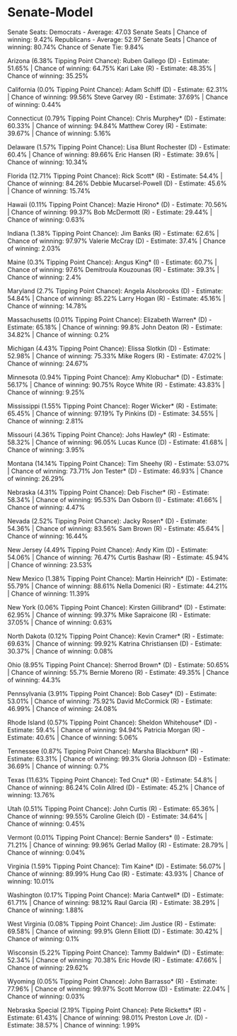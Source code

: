 # Senate-Model

Senate Seats:
    Democrats - Average: 47.03 Senate Seats | Chance of winning: 9.42%
    Republicans - Average: 52.97 Senate Seats | Chance of winning: 80.74%
    Chance of Senate Tie: 9.84%

Arizona (6.38% Tipping Point Chance):
    Ruben Gallego (D) - Estimate: 51.65% | Chance of winning: 64.75%
    Kari Lake (R) - Estimate: 48.35% | Chance of winning: 35.25%

California (0.0% Tipping Point Chance):
    Adam Schiff (D) - Estimate: 62.31% | Chance of winning: 99.56%
    Steve Garvey (R) - Estimate: 37.69% | Chance of winning: 0.44%

Connecticut (0.79% Tipping Point Chance):
    Chris Murphey* (D) - Estimate: 60.33% | Chance of winning: 94.84%
    Matthew Corey (R) - Estimate: 39.67% | Chance of winning: 5.16%

Delaware (1.57% Tipping Point Chance):
    Lisa Blunt Rochester (D) - Estimate: 60.4% | Chance of winning: 89.66%
    Eric Hansen (R) - Estimate: 39.6% | Chance of winning: 10.34%

Florida (12.71% Tipping Point Chance):
    Rick Scott* (R) - Estimate: 54.4% | Chance of winning: 84.26%
    Debbie Mucarsel-Powell (D) - Estimate: 45.6% | Chance of winning: 15.74%

Hawaii (0.11% Tipping Point Chance):
    Mazie Hirono* (D) - Estimate: 70.56% | Chance of winning: 99.37%
    Bob McDermott (R) - Estimate: 29.44% | Chance of winning: 0.63%

Indiana (1.38% Tipping Point Chance):
    Jim Banks (R) - Estimate: 62.6% | Chance of winning: 97.97%
    Valerie McCray (D) - Estimate: 37.4% | Chance of winning: 2.03%

Maine (0.3% Tipping Point Chance):
    Angus King* (I) - Estimate: 60.7% | Chance of winning: 97.6%
    Demitroula Kouzounas (R) - Estimate: 39.3% | Chance of winning: 2.4%

Maryland (2.7% Tipping Point Chance):
    Angela Alsobrooks (D) - Estimate: 54.84% | Chance of winning: 85.22%
    Larry Hogan (R) - Estimate: 45.16% | Chance of winning: 14.78%

Massachusetts (0.01% Tipping Point Chance):
    Elizabeth Warren* (D) - Estimate: 65.18% | Chance of winning: 99.8%
    John Deaton (R) - Estimate: 34.82% | Chance of winning: 0.2%

Michigan (4.43% Tipping Point Chance):
    Elissa Slotkin (D) - Estimate: 52.98% | Chance of winning: 75.33%
    Mike Rogers (R) - Estimate: 47.02% | Chance of winning: 24.67%

Minnesota (0.94% Tipping Point Chance):
    Amy Klobuchar* (D) - Estimate: 56.17% | Chance of winning: 90.75%
    Royce White (R) - Estimate: 43.83% | Chance of winning: 9.25%

Mississippi (1.55% Tipping Point Chance):
    Roger Wicker* (R) - Estimate: 65.45% | Chance of winning: 97.19%
    Ty Pinkins (D) - Estimate: 34.55% | Chance of winning: 2.81%

Missouri (4.36% Tipping Point Chance):
    Johs Hawley* (R) - Estimate: 58.32% | Chance of winning: 96.05%
    Lucas Kunce (D) - Estimate: 41.68% | Chance of winning: 3.95%

Montana (14.14% Tipping Point Chance):
    Tim Sheehy (R) - Estimate: 53.07% | Chance of winning: 73.71%
    Jon Tester* (D) - Estimate: 46.93% | Chance of winning: 26.29%

Nebraska (4.31% Tipping Point Chance):
    Deb Fischer* (R) - Estimate: 58.34% | Chance of winning: 95.53%
    Dan Osborn (I) - Estimate: 41.66% | Chance of winning: 4.47%

Nevada (2.52% Tipping Point Chance):
    Jacky Rosen* (D) - Estimate: 54.36% | Chance of winning: 83.56%
    Sam Brown (R) - Estimate: 45.64% | Chance of winning: 16.44%

New Jersey (4.49% Tipping Point Chance):
    Andy Kim (D) - Estimate: 54.06% | Chance of winning: 76.47%
    Curtis Bashaw (R) - Estimate: 45.94% | Chance of winning: 23.53%

New Mexico (1.38% Tipping Point Chance):
    Martin Heinrich* (D) - Estimate: 55.79% | Chance of winning: 88.61%
    Nella Domenici (R) - Estimate: 44.21% | Chance of winning: 11.39%

New York (0.06% Tipping Point Chance):
    Kirsten Gillibrand* (D) - Estimate: 62.95% | Chance of winning: 99.37%
    Mike Sapraicone (R) - Estimate: 37.05% | Chance of winning: 0.63%

North Dakota (0.12% Tipping Point Chance):
    Kevin Cramer* (R) - Estimate: 69.63% | Chance of winning: 99.92%
    Katrina Christiansen (D) - Estimate: 30.37% | Chance of winning: 0.08%

Ohio (8.95% Tipping Point Chance):
    Sherrod Brown* (D) - Estimate: 50.65% | Chance of winning: 55.7%
    Bernie Moreno (R) - Estimate: 49.35% | Chance of winning: 44.3%

Pennsylvania (3.91% Tipping Point Chance):
    Bob Casey* (D) - Estimate: 53.01% | Chance of winning: 75.92%
    David McCormick (R) - Estimate: 46.99% | Chance of winning: 24.08%

Rhode Island (0.57% Tipping Point Chance):
    Sheldon Whitehouse* (D) - Estimate: 59.4% | Chance of winning: 94.94%
    Patricia Morgan (R) - Estimate: 40.6% | Chance of winning: 5.06%

Tennessee (0.87% Tipping Point Chance):
    Marsha Blackburn* (R) - Estimate: 63.31% | Chance of winning: 99.3%
    Gloria Johnson (D) - Estimate: 36.69% | Chance of winning: 0.7%

Texas (11.63% Tipping Point Chance):
    Ted Cruz* (R) - Estimate: 54.8% | Chance of winning: 86.24%
    Colin Allred (D) - Estimate: 45.2% | Chance of winning: 13.76%

Utah (0.51% Tipping Point Chance):
    John Curtis (R) - Estimate: 65.36% | Chance of winning: 99.55%
    Caroline Gleich (D) - Estimate: 34.64% | Chance of winning: 0.45%

Vermont (0.01% Tipping Point Chance):
    Bernie Sanders* (I) - Estimate: 71.21% | Chance of winning: 99.96%
    Gerlad Malloy (R) - Estimate: 28.79% | Chance of winning: 0.04%

Virginia (1.59% Tipping Point Chance):
    Tim Kaine* (D) - Estimate: 56.07% | Chance of winning: 89.99%
    Hung Cao (R) - Estimate: 43.93% | Chance of winning: 10.01%

Washington (0.17% Tipping Point Chance):
    Maria Cantwell* (D) - Estimate: 61.71% | Chance of winning: 98.12%
    Raul Garcia (R) - Estimate: 38.29% | Chance of winning: 1.88%

West Virginia (0.08% Tipping Point Chance):
    Jim Justice (R) - Estimate: 69.58% | Chance of winning: 99.9%
    Glenn Elliott (D) - Estimate: 30.42% | Chance of winning: 0.1%

Wisconsin (5.22% Tipping Point Chance):
    Tammy Baldwin* (D) - Estimate: 52.34% | Chance of winning: 70.38%
    Eric Hovde (R) - Estimate: 47.66% | Chance of winning: 29.62%

Wyoming (0.05% Tipping Point Chance):
    John Barrasso* (R) - Estimate: 77.96% | Chance of winning: 99.97%
    Scott Morrow (D) - Estimate: 22.04% | Chance of winning: 0.03%

Nebraska Special (2.19% Tipping Point Chance):
    Pete Ricketts* (R) - Estimate: 61.43% | Chance of winning: 98.01%
    Preston Love Jr. (D) - Estimate: 38.57% | Chance of winning: 1.99%